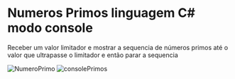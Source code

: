 # Numeros Primos linguagem C# modo console
Receber um valor limitador e mostrar a sequencia de números primos até o valor que ultrapasse o limitador e então parar a sequencia



![NumeroPrimo](https://user-images.githubusercontent.com/48251038/74579773-ec2a7a80-4f7b-11ea-92cd-ac8faf85e9ce.JPG)
![consolePrimos](https://user-images.githubusercontent.com/48251038/74579791-272cae00-4f7c-11ea-9132-edd361542abd.JPG)


